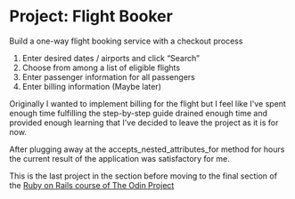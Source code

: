 # Project: Flight Booker

Build a one-way flight booking service with a checkout process

1. Enter desired dates / airports and click “Search”
2. Choose from among a list of eligible flights
3. Enter passenger information for all passengers
4. Enter billing information (Maybe later)

Originally I wanted to implement billing for the flight but I feel like I've spent enough time
fulfilling the step-by-step guide drained enough time and provided enough learning that I've decided
to leave the project as it is for now.

After plugging away at the accepts_nested_attributes_for method for hours the current result of the
application was satisfactory for me.

This is the last project in the section before moving to the final section of the [Ruby on Rails course
of The Odin Project](https://www.theodinproject.com/courses/ruby-on-rails/lessons/building-advanced-forms)